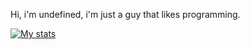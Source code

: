 Hi, i'm undefined, i'm just a guy that likes programming.

[![My stats](https://github-readme-stats.vercel.app/api?username=AccessibleObject&theme=tokyonight)](https://github.com/anuraghazra/github-readme-stats)
